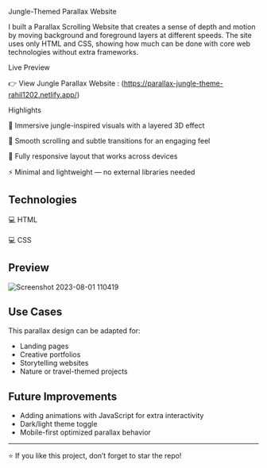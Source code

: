 Jungle-Themed Parallax Website

I built a Parallax Scrolling Website that creates a sense of depth and motion by moving background and foreground layers at different speeds. The site uses only HTML and CSS, showing how much can be done with core web technologies without extra frameworks.

Live Preview

👉 View Jungle Parallax Website : (https://parallax-jungle-theme-rahil1202.netlify.app/)

Highlights

🌿 Immersive jungle-inspired visuals with a layered 3D effect

🎨 Smooth scrolling and subtle transitions for an engaging feel

📱 Fully responsive layout that works across devices

⚡ Minimal and lightweight — no external libraries needed

## Technologies  
💻 HTML <br>  
💻 CSS  

## Preview  
![Screenshot 2023-08-01 110419](https://github.com/rahil1202/parallax/assets/104057403/8e77883b-9906-42d5-9e77-be0178492630)  

## Use Cases  
This parallax design can be adapted for:  
- Landing pages  
- Creative portfolios  
- Storytelling websites  
- Nature or travel-themed projects  

## Future Improvements  
- Adding animations with JavaScript for extra interactivity  
- Dark/light theme toggle  
- Mobile-first optimized parallax behavior  

---  

⭐ If you like this project, don’t forget to star the repo!  


